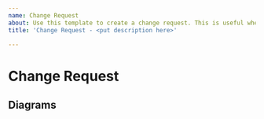 ```yaml
---
name: Change Request
about: Use this template to create a change request. This is useful when Esri or the widget vendor would like the other party to change something that is within their purview. You do not need to create an issue for tracking normal updates from the vendor; in that case, simply create a branch, update the code in the branch, and open a pull request.
title: 'Change Request - <put description here>'

---
```


# Change Request

## Diagrams

<!--If there are any diagrams in picture format (jpeg, png, etc.) included with the request, drag/drop the files below this line to upload them to GitHub. This will allow them to be visible directly in the issue. If there are no diagrams included, just remove this section-->
